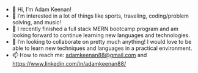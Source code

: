 - 👋 Hi, I’m Adam Keenan!
- 👀 I’m interested in a lot of things like sports, traveling, coding/problem solving, and music!
- 🌱 I recently finished a full stack MERN bootcamp program and am looking forward to continue learning new languages and technologies.
- 💞️ I’m looking to collaborate on pretty much anything! I would love to be able to learn new techniques and languages in a practical environment.
- 📫 How to reach me: adamkeenan88@gmail.com and https://www.linkedin.com/in/adamkeenan88/


<!---
adamkeenan88/adamkeenan88 is a ✨ special ✨ repository because its `README.md` (this file) appears on your GitHub profile.
You can click the Preview link to take a look at your changes.
--->
